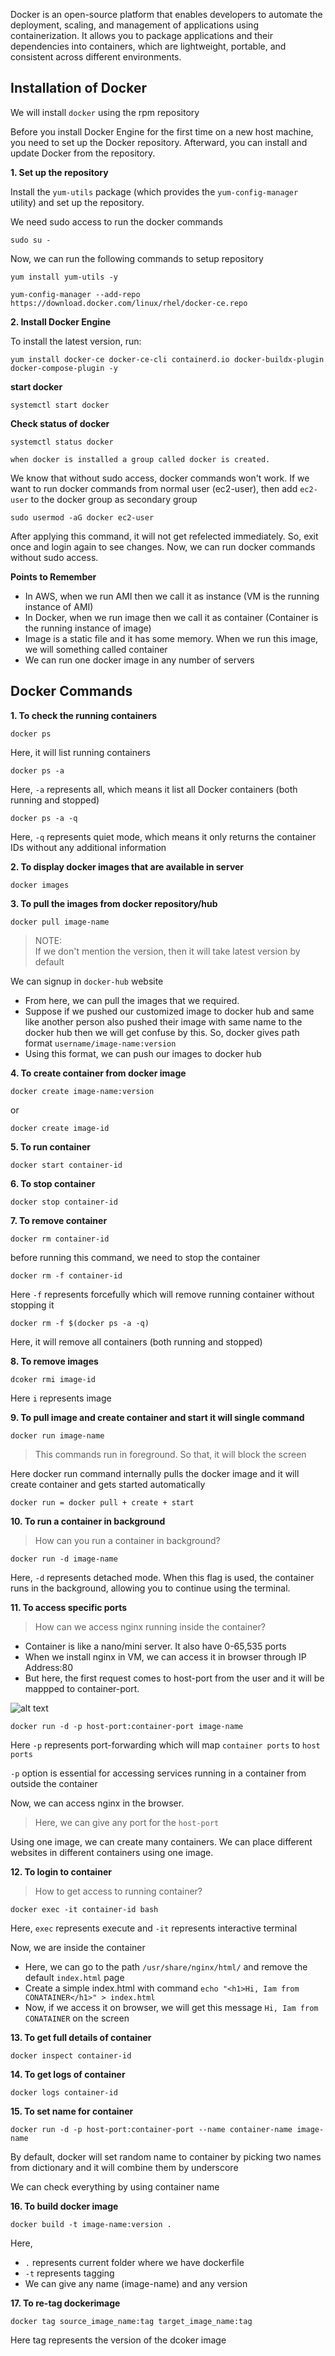 Docker is an open-source platform that enables developers to automate the deployment, scaling, and management of applications using containerization. It allows you to package applications and their dependencies into containers, which are lightweight, portable, and consistent across different environments.

## Installation of Docker

We will install `docker` using the rpm repository

Before you install Docker Engine for the first time on a new host machine, you need to set up the Docker repository. Afterward, you can install and update Docker from the repository.

**1. Set up the repository** 

Install the `yum-utils` package (which provides the `yum-config-manager` utility) and set up the repository.

We need sudo access to run the docker commands
```
sudo su -
```
Now, we can run the following commands to setup repository
```
yum install yum-utils -y 
```
```
yum-config-manager --add-repo https://download.docker.com/linux/rhel/docker-ce.repo
```

**2. Install Docker Engine**

To install the latest version, run:
```
yum install docker-ce docker-ce-cli containerd.io docker-buildx-plugin docker-compose-plugin -y
```

**start docker**
```
systemctl start docker
```

**Check status of docker**
```
systemctl status docker
```
`when docker is installed a group called docker is created.`

 We know that without sudo access, docker commands won't work. If we want to run docker commands from normal user (ec2-user), then add `ec2-user` to the docker group as secondary group

```
sudo usermod -aG docker ec2-user
```
After applying this command, it will not get refelected immediately. So, exit once and login again to see changes. Now, we can run docker commands without sudo access.

**Points to Remember**

* In AWS, when we run AMI then we call it as instance (VM is the running instance of AMI)
* In Docker, when we run image then we call it as container (Container is the running instance of image)
* Image is a static file and it has some memory. When we run this image, we will something called container 
* We can run one docker image in any number of servers

## Docker Commands

**1. To check the running containers**  
```
docker ps
```
Here, it will list running containers
```
docker ps -a
```
Here, `-a` represents all, which means it list all Docker containers (both running and stopped)
```
docker ps -a -q
```
Here, `-q` represents quiet mode, which means it only returns the container IDs without any additional information

**2. To display docker images that are available in server**
```
docker images
```
**3. To pull the images from docker repository/hub**
```
docker pull image-name
```
> NOTE: <br>
If we don't mention the version, then it will take latest version by default

We can signup in `docker-hub` website
* From here, we can pull the images that we required.
* Suppose if we pushed our customized image to docker hub and same like another person also pushed their image with same name to the docker hub then we will get confuse by this. So, docker gives path format `username/image-name:version`  
* Using this format, we can push our images to docker hub

**4. To create container from docker image**
```
docker create image-name:version
```
or
```
docker create image-id
```
**5. To run container**
```
docker start container-id
```
**6. To stop container**
```
docker stop container-id
```
**7. To remove container**
```
docker rm container-id
```
before running this command, we need to stop the container
```
docker rm -f container-id
```
Here `-f` represents forcefully which will remove running container without stopping it
```
docker rm -f $(docker ps -a -q)
```
Here, it will remove all containers (both running and stopped)

**8. To remove images**
```
dcoker rmi image-id
```
Here `i` represents image

**9. To pull image and create container and start it will single command**
```
docker run image-name
```
> This commands run in foreground. So that, it will block the screen

Here docker run command internally pulls the docker image and it will create container and gets started automatically

`docker run = docker pull + create + start`

**10. To run a container in background**
> How can you run a container in background?

```
docker run -d image-name
```
Here, `-d` represents detached mode. When this flag is used, the container runs in the background, allowing you to continue using the terminal.
 
**11. To access specific ports**
> How can we access nginx running inside the container?

* Container is like a nano/mini server. It also have 0-65,535 ports
* When we install nginx in VM, we can access it in browser through IP Address:80
* But here, the first request comes to host-port from the user and it will be mappped to container-port.

![alt text](images/port-forwarding.jpg)

```
docker run -d -p host-port:container-port image-name
```
Here `-p` represents port-forwarding which will map `container ports` to `host ports`

`-p` option is essential for accessing services running in a container from outside the container

Now, we can access nginx in the browser.

> Here, we can give any port for the `host-port`

Using one image, we can create many containers. We can place different websites in different containers using one image.

**12. To login to container**
> How to get access to running container?

```
docker exec -it container-id bash
```
Here, `exec` represents execute and `-it` represents interactive terminal 

Now, we are inside the container

* Here, we can go to the path `/usr/share/nginx/html/` and remove the default `index.html` page 
* Create a simple index.html with command `echo "<h1>Hi, Iam from CONATAINER</h1>" > index.html`
* Now, if we access it on browser, we will get this message `Hi, Iam from CONATAINER` on the screen

**13. To get full details of container**
```
docker inspect container-id
```

**14. To get logs of container**
```
docker logs container-id
```

**15. To set name for container**
```
docker run -d -p host-port:container-port --name container-name image-name
```
By default, docker will set random name to container by picking two names from dictionary and it will combine them by underscore

We can check everything by using container name

**16. To build docker image**
```
docker build -t image-name:version .
```
Here, 
* `.` represents current folder where we have dockerfile
* `-t` represents tagging
* We can give any name (image-name) and any version

**17. To re-tag dockerimage**
```
docker tag source_image_name:tag target_image_name:tag
```
Here tag represents the version of the dcoker image


